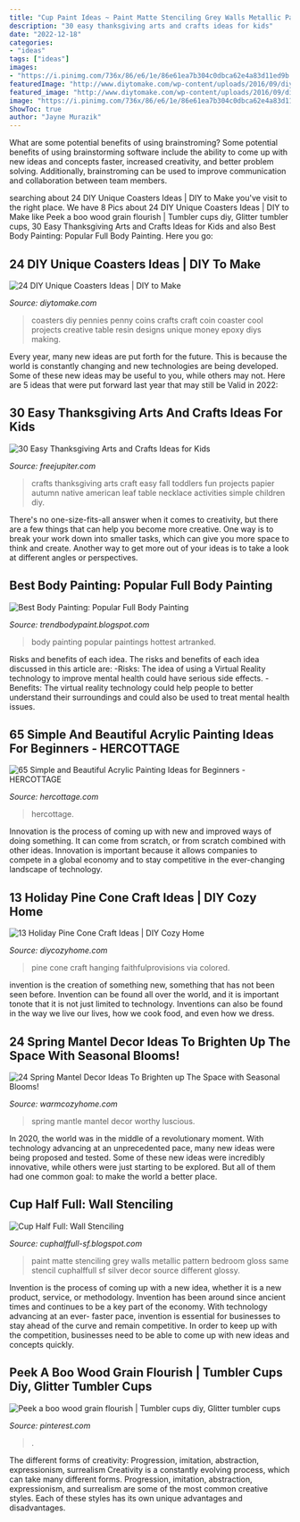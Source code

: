 ```yaml
---
title: "Cup Paint Ideas ~ Paint Matte Stenciling Grey Walls Metallic Pattern Bedroom Gloss Same Stencil Cuphalffull Sf Silver Decor Source Different Glossy"
description: "30 easy thanksgiving arts and crafts ideas for kids"
date: "2022-12-18"
categories:
- "ideas"
tags: ["ideas"]
images:
- "https://i.pinimg.com/736x/86/e6/1e/86e61ea7b304c0dbca62e4a83d11ed9b.jpg"
featuredImage: "http://www.diytomake.com/wp-content/uploads/2016/09/diy-penny-coasters.jpg"
featured_image: "http://www.diytomake.com/wp-content/uploads/2016/09/diy-penny-coasters.jpg"
image: "https://i.pinimg.com/736x/86/e6/1e/86e61ea7b304c0dbca62e4a83d11ed9b.jpg"
ShowToc: true
author: "Jayne Murazik"
---
```



What are some potential benefits of using brainstroming?
Some potential benefits of using brainstorming software include the ability to come up with new ideas and concepts faster, increased creativity, and better problem solving. Additionally, brainstroming can be used to improve communication and collaboration between team members.

	

		
searching about 24 DIY Unique Coasters Ideas | DIY to Make you've visit to the right place. We have 8 Pics about 24 DIY Unique Coasters Ideas | DIY to Make like Peek a boo wood grain flourish | Tumbler cups diy, Glitter tumbler cups, 30 Easy Thanksgiving Arts and Crafts Ideas for Kids and also Best Body Painting: Popular Full Body Painting. Here you go:
		
    
## 24 DIY Unique Coasters Ideas | DIY To Make

<img loading=lazy src="http://www.diytomake.com/wp-content/uploads/2016/09/diy-penny-coasters.jpg" onerror="this.onerror=null;this.src='https://tse2.mm.bing.net/th?id=OIP.PJBt5xHFfNxLHTLHgImqIgHaFS&amp;pid=15.1';" alt="24 DIY Unique Coasters Ideas | DIY to Make">

_Source: diytomake.com_

>coasters diy pennies penny coins crafts craft coin coaster cool projects creative table resin designs unique money epoxy diys making. 

	

Every year, many new ideas are put forth for the future. This is because the world is constantly changing and new technologies are being developed. Some of these new ideas may be useful to you, while others may not. Here are 5 ideas that were put forward last year that may still be Valid in 2022: 

    
## 30 Easy Thanksgiving Arts And Crafts Ideas For Kids

<img loading=lazy src="http://www.freejupiter.com/wp-content/uploads/2017/07/Easy-Thanksgiving-Arts-and-Crafts-Ideas-for-Kids-9.jpg" onerror="this.onerror=null;this.src='https://tse1.mm.bing.net/th?id=OIP.Eyig_G3ALa6cUzc0Izc8uAHaLH&amp;pid=15.1';" alt="30 Easy Thanksgiving Arts and Crafts Ideas for Kids">

_Source: freejupiter.com_

>crafts thanksgiving arts craft easy fall toddlers fun projects papier autumn native american leaf table necklace activities simple children diy. 

	

There's no one-size-fits-all answer when it comes to creativity, but there are a few things that can help you become more creative. One way is to break your work down into smaller tasks, which can give you more space to think and create. Another way to get more out of your ideas is to take a look at different angles or perspectives.

    
## Best Body Painting: Popular Full Body Painting

<img loading=lazy src="https://4.bp.blogspot.com/-gd9KFO57cS0/UsVSR4rIgxI/AAAAAAAADKU/HRwkmD4qsFk/s1600/Popular+Full+Body+Painting+32.jpg" onerror="this.onerror=null;this.src='https://tse2.mm.bing.net/th?id=OIP.hWtdnzJXEYUoLzfihTsPpQHaLH&amp;pid=15.1';" alt="Best Body Painting: Popular Full Body Painting">

_Source: trendbodypaint.blogspot.com_

>body painting popular paintings hottest artranked. 

	

Risks and benefits of each idea.
The risks and benefits of each idea discussed in this article are: 
-Risks: The idea of using a Virtual Reality technology to improve mental health could have serious side effects.
-Benefits: The virtual reality technology could help people to better understand their surroundings and could also be used to treat mental health issues.

    
## 65 Simple And Beautiful Acrylic Painting Ideas For Beginners - HERCOTTAGE

<img loading=lazy src="https://www.hercottage.com/wp-content/uploads/2019/04/Simple-and-Beautiful-Acrylic-Painting-Ideas-for-Beginners-18.jpg" onerror="this.onerror=null;this.src='https://tse3.mm.bing.net/th?id=OIP.aI1h2X9_szPc1D4Ax06OKQHaJw&amp;pid=15.1';" alt="65 Simple and Beautiful Acrylic Painting Ideas for Beginners - HERCOTTAGE">

_Source: hercottage.com_

>hercottage. 

	

Innovation is the process of coming up with new and improved ways of doing something. It can come from scratch, or from scratch combined with other ideas. Innovation is important because it allows companies to compete in a global economy and to stay competitive in the ever-changing landscape of technology.

    
## 13 Holiday Pine Cone Craft Ideas | DIY Cozy Home

<img loading=lazy src="http://diycozyhome.com/wp-content/uploads/2017/10/colored-handing-pine-cone.jpg" onerror="this.onerror=null;this.src='https://tse3.mm.bing.net/th?id=OIP.tS95uz6_Zzv2tyRQ2DffwQHaLH&amp;pid=15.1';" alt="13 Holiday Pine Cone Craft Ideas | DIY Cozy Home">

_Source: diycozyhome.com_

>pine cone craft hanging faithfulprovisions via colored. 

	

invention is the creation of something new, something that has not been seen before. Invention can be found all over the world, and it is important tonote that it is not just limited to technology. Inventions can also be found in the way we live our lives, how we cook food, and even how we dress.

    
## 24 Spring Mantel Decor Ideas To Brighten Up The Space With Seasonal Blooms!

<img loading=lazy src="https://warmcozyhome.com/wp-content/uploads/2018/03/Spring-Worthy-Luscious-Mantle.jpg" onerror="this.onerror=null;this.src='https://tse2.mm.bing.net/th?id=OIP.7EaojP0dSTvaLuVcCDrtkQHaJ4&amp;pid=15.1';" alt="24 Spring Mantel Decor Ideas To Brighten up The Space with Seasonal Blooms!">

_Source: warmcozyhome.com_

>spring mantle mantel decor worthy luscious. 

	

In 2020, the world was in the middle of a revolutionary moment. With technology advancing at an unprecedented pace, many new ideas were being proposed and tested. Some of these new ideas were incredibly innovative, while others were just starting to be explored. But all of them had one common goal: to make the world a better place.

    
## Cup Half Full: Wall Stenciling

<img loading=lazy src="http://2.bp.blogspot.com/-k7DT7HnCtlQ/Ulxn812klMI/AAAAAAAAIMM/c0fn9AGH8AM/s640/Gloss-on-Matte-Pattern.jpg" onerror="this.onerror=null;this.src='https://tse1.mm.bing.net/th?id=OIP.ZeC6RGrg1arTvI8ApOqeTgHaJ4&amp;pid=15.1';" alt="Cup Half Full: Wall Stenciling">

_Source: cuphalffull-sf.blogspot.com_

>paint matte stenciling grey walls metallic pattern bedroom gloss same stencil cuphalffull sf silver decor source different glossy. 

	

Invention is the process of coming up with a new idea, whether it is a new product, service, or methodology. Invention has been around since ancient times and continues to be a key part of the economy. With technology advancing at an ever- faster pace, invention is essential for businesses to stay ahead of the curve and remain competitive. In order to keep up with the competition, businesses need to be able to come up with new ideas and concepts quickly.

    
## Peek A Boo Wood Grain Flourish | Tumbler Cups Diy, Glitter Tumbler Cups

<img loading=lazy src="https://i.pinimg.com/736x/86/e6/1e/86e61ea7b304c0dbca62e4a83d11ed9b.jpg" onerror="this.onerror=null;this.src='https://tse2.mm.bing.net/th?id=OIP.v5S7gW4q92p-UBU0R1VZzQHaJ4&amp;pid=15.1';" alt="Peek a boo wood grain flourish | Tumbler cups diy, Glitter tumbler cups">

_Source: pinterest.com_

>. 

	

The different forms of creativity: Progression, imitation, abstraction, expressionism, surrealism
Creativity is a constantly evolving process, which can take many different forms. Progression, imitation, abstraction, expressionism, and surrealism are some of the most common creative styles. Each of these styles has its own unique advantages and disadvantages.

